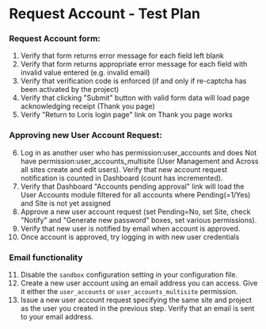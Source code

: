 # Request Account - Test Plan 
 
### Request Account form: 
1. Verify that form returns error message for each field left blank
2. Verify that form returns appropriate error message for each field with invalid value entered (e.g. invalid email)
3. Verify that verification code is enforced (if and only if re-captcha has been activated by the project)
4. Verify that clicking "Submit" button with valid form data will load page acknowledging receipt (Thank you page)
5. Verify "Return to Loris login page" link on Thank you page works
	
### Approving new User Account Request:
6. Log in as another user who has permission:user_accounts and does Not have permission:user_accounts_multisite (User Management and Across all sites create and edit users).  Verify that new account request notification is counted in Dashboard (count has incremented).
7. Verify that Dashboard "Accounts pending approval" link will load the User Accounts module filtered for all accounts where Pending(=1/Yes) and Site is not yet assigned
8. Approve a new user account request (set Pending=No, set Site, check "Notify" and "Generate new password" boxes, set various permissions).  
9. Verify that new user is notified by email when account is approved.
10. Once account is approved, try logging in with new user credentials

### Email functionality
11. Disable the `sandbox` configuration setting in your configuration file.
12. Create a new user account using an email address you can access. Give it either the `user_accounts` or `user_accounts_multisite` permission.
12. Issue a new user account request specifying the same site and project as the user you created in the previous step. Verify that an email is sent to your email address.


